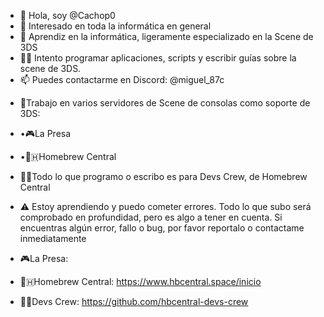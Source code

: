 - 👋 Hola, soy @Cachop0
- 👀 Interesado en toda la informática en general
- 🌱 Aprendiz en la informática, ligeramente especializado en la Scene de 3DS
- 👨‍💻 Intento programar aplicaciones, scripts y escribir guías sobre la scene de 3DS.
- 📫 Puedes contactarme en Discord: @miguel_87c

<!---
- 😄 Pronouns: ...
- ⚡ Fun fact: ...
--->

- 💬Trabajo en varios servidores de Scene de consolas como soporte de 3DS:
-  •🎮La Presa
-  •💙🇭Homebrew Central
- 👨‍💻Todo lo que programo o escribo es para Devs Crew, de Homebrew Central
- ⚠️ Estoy aprendiendo y puedo cometer errores. Todo lo que subo será comprobado en profundidad, pero es algo a tener en cuenta. Si encuentras algún error, fallo o bug, por favor reportalo o contactame inmediatamente

- 🎮La Presa:
- 💙🇭Homebrew Central: https://www.hbcentral.space/inicio
- 👩‍💻Devs Crew: https://github.com/hbcentral-devs-crew

 <!---
Cachop0/Cachop0 is a ✨ special ✨ repository because its `README.md` (this file) appears on your GitHub profile.
You can click the Preview link to take a look at your changes.
--->
